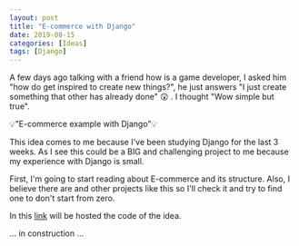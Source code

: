 ```yaml
---
layout: post
title: "E-commerce with Django"
date: 2019-08-15
categories: [Ideas]
tags: [Django]
---
```


A few days ago talking with a friend how is a game developer, I asked him "how do get inspired to create new things?", he just answers "I just create something that other has already done" :astonished: . I thought "Wow simple but true".

:bulb:"E-commerce example with Django":bulb:

This idea comes to me because I've been studying Django for the last 3 weeks.
As I see this could be a BIG and challenging project to me because my experience with Django is small.

First, I'm going to start reading about E-commerce and its structure. Also, I believe there are and other projects like this so I'll check it and try to find one to don't start from zero.

In this [link](https://github.com/jadry92) will be hosted the code of the idea.

... in construction ...
